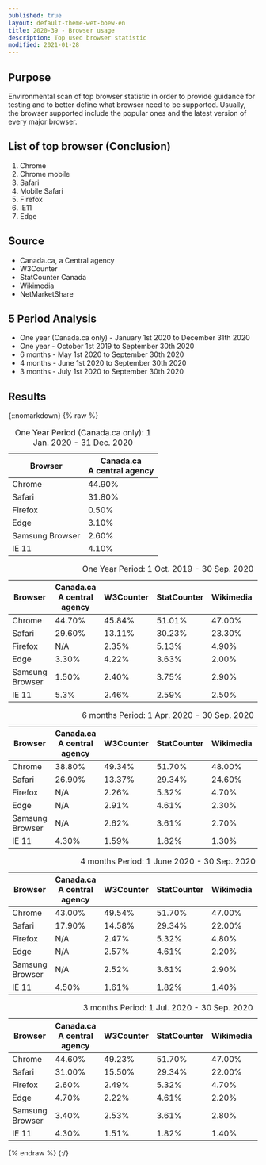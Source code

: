 ```yaml
---
published: true
layout: default-theme-wet-boew-en
title: 2020-39 - Browser usage
description: Top used browser statistic
modified: 2021-01-28
---
```


## Purpose

Environmental scan of top browser statistic in order to provide guidance for testing and to better define what browser need to be supported. Usually, the browser supported include the popular ones and the latest version of every major browser.

## List of top browser (Conclusion)

1. Chrome
2. Chrome mobile
3. Safari
4. Mobile Safari
5. Firefox
6. IE11
7. Edge

## Source

* Canada.ca, a Central agency
* W3Counter
* StatCounter Canada
* Wikimedia
* NetMarketShare

## 5 Period Analysis

* One year (Canada.ca only) - January 1st 2020 to December 31th 2020
* One year - October 1st 2019 to September 30th 2020
* 6 months - May 1st 2020 to September 30th 2020
* 4 months - June 1st 2020 to September 30th 2020
* 3 months - July 1st 2020 to September 30th 2020

## Results

{::nomarkdown}
{% raw %}
<table class="table table-bordered">
	<caption>One Year Period (Canada.ca only): 1 Jan. 2020 - 31 Dec. 2020</caption>
	<thead>
		<tr>
			<th class="text-center">Browser</th>
			<th class="text-center">Canada.ca <br>A central agency</th>
		</tr>
	</thead>
	<tbody>
		<tr>
			<td class="text-center">Chrome</td>
			<td class="text-center">44.90%</td>
		</tr>
		<tr>
			<td class="text-center">Safari</td>
			<td class="text-center">31.80%</td>
		</tr>
		<tr>
			<td class="text-center">Firefox</td>
			<td class="text-center">0.50%</td>
		</tr>
		<tr>
			<td class="text-center">Edge</td>
			<td class="text-center">3.10%</td>
		</tr>
		<tr>
			<td class="text-center">Samsung	Browser</td>
			<td class="text-center">2.60%</td>
		</tr>
		<tr>
			<td class="text-center">IE 11</td>
			<td class="text-center">4.10%</td>
		</tr>
	</tbody>
</table>

<table class="table table-bordered">
	<caption>One Year Period: 1 Oct. 2019 - 30 Sep. 2020</caption>
	<thead>
		<tr>
			<th class="text-center">Browser</th>
			<th class="text-center">Canada.ca <br>A central agency</th>
			<th class="text-center">W3Counter</th>
			<th class="text-center">StatCounter</th>
			<th class="text-center">Wikimedia</th>
			<th class="text-center">NetMarketShare</th>
		</tr>
	</thead>
	<tbody>
		<tr>
			<td class="text-center">Chrome</td>
			<td class="text-center">44.70%</td>
			<td class="text-center">45.84%</td>
			<td class="text-center">51.01%</td>
			<td class="text-center">47.00%</td>
			<td class="text-center">69.05%</td>
		</tr>
		<tr>
			<td class="text-center">Safari</td>
			<td class="text-center">29.60%</td>
			<td class="text-center">13.11%</td>
			<td class="text-center">30.23%</td>
			<td class="text-center">23.30%</td>
			<td class="text-center">19.41%</td>
		</tr>
		<tr>
			<td class="text-center">Firefox</td>
			<td class="text-center">N/A</td>
			<td class="text-center">2.35%</td>
			<td class="text-center">5.13%</td>
			<td class="text-center">4.90%</td>
			<td class="text-center">3.64%</td>
		</tr>
		<tr>
			<td class="text-center">Edge</td>
			<td class="text-center">3.30%</td>
			<td class="text-center">4.22%</td>
			<td class="text-center">3.63%</td>
			<td class="text-center">2.00%</td>
			<td class="text-center">3.09%</td>
		</tr>
		<tr>
			<td class="text-center">Samsung	Browser</td>
			<td class="text-center">1.50%</td>
			<td class="text-center">2.40%</td>
			<td class="text-center">3.75%</td>
			<td class="text-center">2.90%</td>
			<td class="text-center">2.53%</td>
		</tr>
		<tr>
			<td class="text-center">IE 11</td>
			<td class="text-center">5.3%</td>
			<td class="text-center">2.46%</td>
			<td class="text-center">2.59%</td>
			<td class="text-center">2.50%</td>
			<td class="text-center">2.28%</td>
		</tr>
	</tbody>
</table>

<table class="table table-bordered">
	<caption>6 months Period: 1 Apr. 2020 - 30 Sep. 2020</caption>
	<thead>
		<tr>
			<th class="text-center">Browser</th>
			<th class="text-center">Canada.ca <br>A central agency</th>
			<th class="text-center">W3Counter</th>
			<th class="text-center">StatCounter</th>
			<th class="text-center">Wikimedia</th>
			<th class="text-center">NetMarketShare</th>
		</tr>
	</thead>
	<tbody>
		<tr>
			<td class="text-center">Chrome</td>
			<td class="text-center">38.80%</td>
			<td class="text-center">49.34%</td>
			<td class="text-center">51.70%</td>
			<td class="text-center">48.00%</td>
			<td class="text-center">65.51%</td>
		</tr>
		<tr>
			<td class="text-center">Safari</td>
			<td class="text-center">26.90%</td>
			<td class="text-center">13.37%</td>
			<td class="text-center">29.34%</td>
			<td class="text-center">24.60%</td>
			<td class="text-center">18.23%</td>
		</tr>
		<tr>
			<td class="text-center">Firefox</td>
			<td class="text-center">N/A</td>
			<td class="text-center">2.26%</td>
			<td class="text-center">5.32%</td>
			<td class="text-center">4.70%</td>
			<td class="text-center">3.32%</td>
		</tr>
		<tr>
			<td class="text-center">Edge</td>
			<td class="text-center">N/A</td>
			<td class="text-center">2.91%</td>
			<td class="text-center">4.61%</td>
			<td class="text-center">2.30%</td>
			<td class="text-center">3.24%</td>
		</tr>
		<tr>
			<td class="text-center">Samsung	Browser</td>
			<td class="text-center">N/A</td>
			<td class="text-center">2.62%</td>
			<td class="text-center">3.61%</td>
			<td class="text-center">2.70%</td>
			<td class="text-center">2.87%</td>
		</tr>
		<tr>
			<td class="text-center">IE 11</td>
			<td class="text-center">4.30%</td>
			<td class="text-center">1.59%</td>
			<td class="text-center">1.82%</td>
			<td class="text-center">1.30%</td>
			<td class="text-center">1.66%</td>
		</tr>
	</tbody>
</table>

<table class="table table-bordered">
	<caption>4 months Period: 1 June 2020 - 30 Sep. 2020</caption>
	<thead>
		<tr>
			<th class="text-center">Browser</th>
			<th class="text-center">Canada.ca <br>A central agency</th>
			<th class="text-center">W3Counter</th>
			<th class="text-center">StatCounter</th>
			<th class="text-center">Wikimedia</th>
			<th class="text-center">NetMarketShare</th>
		</tr>
	</thead>
	<tbody>
		<tr>
			<td class="text-center">Chrome</td>
			<td class="text-center">43.00%</td>
			<td class="text-center">49.54%</td>
			<td class="text-center">51.70%</td>
			<td class="text-center">47.00%</td>
			<td class="text-center">65.57%</td>
		</tr>
		<tr>
			<td class="text-center">Safari</td>
			<td class="text-center">17.90%</td>
			<td class="text-center">14.58%</td>
			<td class="text-center">29.34%</td>
			<td class="text-center">22.00%</td>
			<td class="text-center">18.26%</td>
		</tr>
		<tr>
			<td class="text-center">Firefox</td>
			<td class="text-center">N/A</td>
			<td class="text-center">2.47%</td>
			<td class="text-center">5.32%</td>
			<td class="text-center">4.80%</td>
			<td class="text-center">3.37%</td>
		</tr>
		<tr>
			<td class="text-center">Edge</td>
			<td class="text-center">N/A</td>
			<td class="text-center">2.57%</td>
			<td class="text-center">4.61%</td>
			<td class="text-center">2.20%</td>
			<td class="text-center">3.30%</td>
		</tr>
		<tr>
			<td class="text-center">Samsung	Browser</td>
			<td class="text-center">N/A</td>
			<td class="text-center">2.52%</td>
			<td class="text-center">3.61%</td>
			<td class="text-center">2.90%</td>
			<td class="text-center">2.86%</td>
		</tr>
		<tr>
			<td class="text-center">IE 11</td>
			<td class="text-center">4.50%</td>
			<td class="text-center">1.61%</td>
			<td class="text-center">1.82%</td>
			<td class="text-center">1.40%</td>
			<td class="text-center">1.62%</td>
		</tr>
	</tbody>
</table>

<table class="table table-bordered">
	<caption>3 months Period: 1 Jul. 2020 - 30 Sep. 2020</caption>
	<thead>
		<tr>
			<th class="text-center">Browser</th>
			<th class="text-center">Canada.ca <br>A central agency</th>
			<th class="text-center">W3Counter</th>
			<th class="text-center">StatCounter</th>
			<th class="text-center">Wikimedia</th>
			<th class="text-center">NetMarketShare</th>
		</tr>
	</thead>
	<tbody>
		<tr>
			<td class="text-center">Chrome</td>
			<td class="text-center">44.60%</td>
			<td class="text-center">49.23%</td>
			<td class="text-center">51.70%</td>
			<td class="text-center">47.00%</td>
			<td class="text-center">65.96%</td>
		</tr>
		<tr>
			<td class="text-center">Safari</td>
			<td class="text-center">31.00%</td>
			<td class="text-center">15.50%</td>
			<td class="text-center">29.34%</td>
			<td class="text-center">22.00%</td>
			<td class="text-center">18.25%</td>
		</tr>
		<tr>
			<td class="text-center">Firefox</td>
			<td class="text-center">2.60%</td>
			<td class="text-center">2.49%</td>
			<td class="text-center">5.32%</td>
			<td class="text-center">4.70%</td>
			<td class="text-center">3.32%</td>
		</tr>
		<tr>
			<td class="text-center">Edge</td>
			<td class="text-center">4.70%</td>
			<td class="text-center">2.22%</td>
			<td class="text-center">4.61%</td>
			<td class="text-center">2.20%</td>
			<td class="text-center">3.09%</td>
		</tr>
		<tr>
			<td class="text-center">Samsung	Browser</td>
			<td class="text-center">3.40%</td>
			<td class="text-center">2.53%</td>
			<td class="text-center">3.61%</td>
			<td class="text-center">2.80%</td>
			<td class="text-center">1.55%</td>
		</tr>
		<tr>
			<td class="text-center">IE 11</td>
			<td class="text-center">4.30%</td>
			<td class="text-center">1.51%</td>
			<td class="text-center">1.82%</td>
			<td class="text-center">1.40%</td>
			<td class="text-center">1.31%</td>
		</tr>
	</tbody>
</table>
{% endraw %}
{:/}
